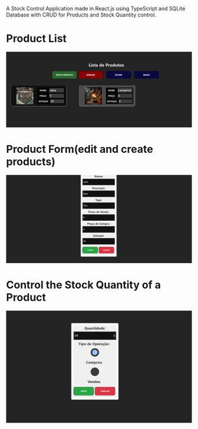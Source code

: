A Stock Control Application made in React.js using TypeScript and SQLite Database
with CRUD for Products and Stock Quantity control.

# Product List
![Product List](demos/produtos.png)

# Product Form(edit and create products)
![Product Form](demos/formularioproduto.png)

# Control the Stock Quantity of a Product
![Stock Quantity](demos/formulariobaixa.png)